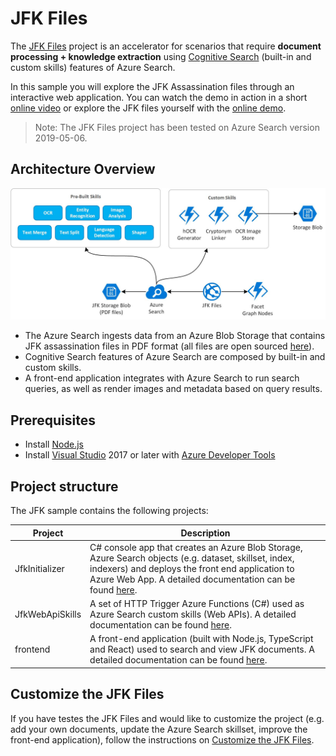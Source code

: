 # JFK Files

The [JFK Files](https://github.com/microsoft/AzureSearch_JFK_Files) project is an accelerator for scenarios that require **document processing + knowledge extraction** using [Cognitive Search](https://docs.microsoft.com/en-us/azure/search/cognitive-search-concept-intro) (built-in and custom skills) features of Azure Search. 

In this sample you will explore the JFK Assassination files through an interactive web application. You can watch the demo in action in a short [online video](https://channel9.msdn.com/Shows/AI-Show/Using-Cognitive-Search-to-Understand-the-JFK-Documents) or explore the JFK files yourself with the [online demo](https://jfk-demo.azurewebsites.net/#/).

> Note: The JFK Files project has been tested on Azure Search version 2019-05-06.

## Architecture Overview

![JFK Architecture](./images/jfk-architecture.jpg)

- The Azure Search ingests data from an Azure Blob Storage that contains JFK assassination files in PDF format (all files are open sourced [here](https://www.archives.gov/research/jfk/release)).
- Cognitive Search features of Azure Search are composed by built-in and custom skills.
- A front-end application integrates with Azure Search to run search queries, as well as render images and metadata based on query results.

## Prerequisites

- Install [Node.js](https://nodejs.org/en/download/)
- Install [Visual Studio](https://visualstudio.microsoft.com/downloads/) 2017 or later with [Azure Developer Tools](https://azure.microsoft.com/en-us/tools/)

## Project structure

The JFK sample contains the following projects:

| Project | Description |
|---------|-------------|
| JfkInitializer | C# console app that creates an Azure Blob Storage, Azure Search objects (e.g. dataset, skillset, index, indexers) and deploys the front end application to Azure Web App. A detailed documentation can be found [here](./docs/jfk-initializer.md).|
| JfkWebApiSkills | A set of HTTP Trigger Azure Functions (C#) used as Azure Search custom skills (Web APIs). A detailed documentation can be found [here](./docs/jfk-webapi-skills.md).|
| frontend | A front-end application (built with Node.js, TypeScript and React) used to search and view JFK documents. A detailed documentation can be found [here](./docs/frontend.md).|

## Customize the JFK Files

If you have testes the JFK Files and would like to customize the project (e.g. add your own documents, update the Azure Search skillset, improve the front-end application), follow the instructions on [Customize the JFK Files](./docs/customize-jfk-files.md).
